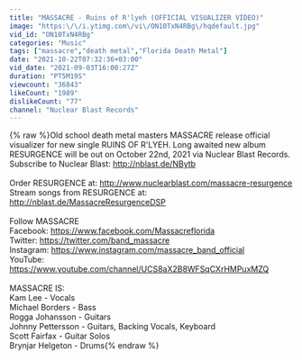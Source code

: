 ```yaml
---
title: "MASSACRE - Ruins of R'lyeh (OFFICIAL VISUALIZER VIDEO)"
image: "https:\/\/i.ytimg.com\/vi\/ON10TxN4RBg\/hqdefault.jpg"
vid_id: "ON10TxN4RBg"
categories: "Music"
tags: ["massacre","death metal","Florida Death Metal"]
date: "2021-10-22T07:32:36+03:00"
vid_date: "2021-09-03T16:00:27Z"
duration: "PT5M19S"
viewcount: "36843"
likeCount: "1989"
dislikeCount: "77"
channel: "Nuclear Blast Records"
---
```

{% raw %}Old school death metal masters MASSACRE release official visualizer for new single RUINS OF R'LYEH. Long awaited new album RESURGENCE will be out on October 22nd, 2021 via Nuclear Blast Records. Subscribe to Nuclear Blast: <a rel="nofollow" target="blank" href="http://nblast.de/NBytb">http://nblast.de/NBytb</a><br /><br />Order RESURGENCE at: <a rel="nofollow" target="blank" href="http://www.nuclearblast.com/massacre-resurgence">http://www.nuclearblast.com/massacre-resurgence</a><br />Stream songs from RESURGENCE at: <a rel="nofollow" target="blank" href="http://nblast.de/MassacreResurgenceDSP">http://nblast.de/MassacreResurgenceDSP</a><br /><br />Follow MASSACRE<br />Facebook: <a rel="nofollow" target="blank" href="https://www.facebook.com/Massacreflorida">https://www.facebook.com/Massacreflorida</a><br />Twitter: <a rel="nofollow" target="blank" href="https://twitter.com/band_massacre">https://twitter.com/band_massacre</a><br />Instagram: <a rel="nofollow" target="blank" href="https://www.instagram.com/massacre_band_official">https://www.instagram.com/massacre_band_official</a><br />YouTube: <a rel="nofollow" target="blank" href="https://www.youtube.com/channel/UCS8aX2B8WFSqCXrHMPuxMZQ">https://www.youtube.com/channel/UCS8aX2B8WFSqCXrHMPuxMZQ</a><br /><br />MASSACRE IS: <br />Kam Lee - Vocals<br />Michael Borders - Bass <br />Rogga Johansson - Guitars <br />Johnny Pettersson - Guitars, Backing Vocals, Keyboard<br />Scott Fairfax - Guitar Solos <br />Brynjar Helgeton - Drums{% endraw %}
